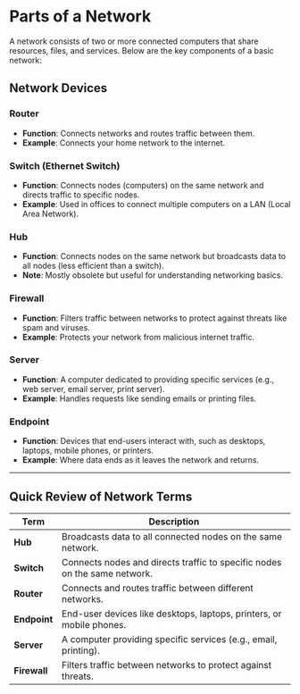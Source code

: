 # Parts of a Network

A network consists of two or more connected computers that share resources, files, and services. Below are the key components of a basic network:

## Network Devices

### **Router**
- **Function**: Connects networks and routes traffic between them.
- **Example**: Connects your home network to the internet.

### **Switch (Ethernet Switch)**
- **Function**: Connects nodes (computers) on the same network and directs traffic to specific nodes.
- **Example**: Used in offices to connect multiple computers on a LAN (Local Area Network).

### **Hub**
- **Function**: Connects nodes on the same network but broadcasts data to all nodes (less efficient than a switch).
- **Note**: Mostly obsolete but useful for understanding networking basics.

### **Firewall**
- **Function**: Filters traffic between networks to protect against threats like spam and viruses.
- **Example**: Protects your network from malicious internet traffic.

### **Server**
- **Function**: A computer dedicated to providing specific services (e.g., web server, email server, print server).
- **Example**: Handles requests like sending emails or printing files.

### **Endpoint**
- **Function**: Devices that end-users interact with, such as desktops, laptops, mobile phones, or printers.
- **Example**: Where data ends as it leaves the network and returns.

---

## Quick Review of Network Terms

| **Term**    | **Description**                                                                 |
|-------------|---------------------------------------------------------------------------------|
| **Hub**     | Broadcasts data to all connected nodes on the same network.                     |
| **Switch**  | Connects nodes and directs traffic to specific nodes on the same network.       |
| **Router**  | Connects and routes traffic between different networks.                         |
| **Endpoint**| End-user devices like desktops, laptops, printers, or mobile phones.            |
| **Server**  | A computer providing specific services (e.g., email, printing).                |
| **Firewall**| Filters traffic between networks to protect against threats.                    |